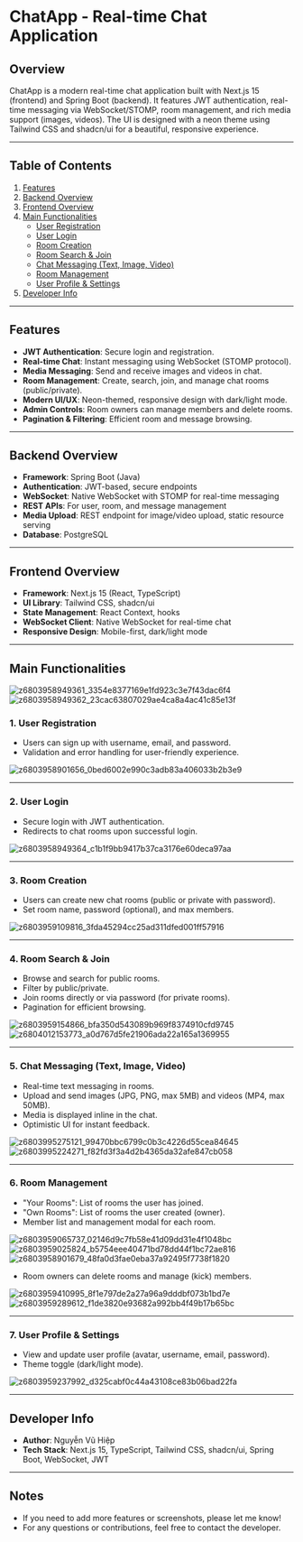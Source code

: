 # ChatApp - Real-time Chat Application

## Overview
ChatApp is a modern real-time chat application built with Next.js 15 (frontend) and Spring Boot (backend). It features JWT authentication, real-time messaging via WebSocket/STOMP, room management, and rich media support (images, videos). The UI is designed with a neon theme using Tailwind CSS and shadcn/ui for a beautiful, responsive experience.

---

## Table of Contents
1. [Features](#features)
2. [Backend Overview](#backend-overview)
3. [Frontend Overview](#frontend-overview)
4. [Main Functionalities](#main-functionalities)
    - [User Registration](#user-registration)
    - [User Login](#user-login)
    - [Room Creation](#room-creation)
    - [Room Search & Join](#room-search--join)
    - [Chat Messaging (Text, Image, Video)](#chat-messaging-text-image-video)
    - [Room Management](#room-management)
    - [User Profile & Settings](#user-profile--settings)
5. [Developer Info](#developer-info)

---

## Features
- **JWT Authentication**: Secure login and registration.
- **Real-time Chat**: Instant messaging using WebSocket (STOMP protocol).
- **Media Messaging**: Send and receive images and videos in chat.
- **Room Management**: Create, search, join, and manage chat rooms (public/private).
- **Modern UI/UX**: Neon-themed, responsive design with dark/light mode.
- **Admin Controls**: Room owners can manage members and delete rooms.
- **Pagination & Filtering**: Efficient room and message browsing.

---

## Backend Overview
- **Framework**: Spring Boot (Java)
- **Authentication**: JWT-based, secure endpoints
- **WebSocket**: Native WebSocket with STOMP for real-time messaging
- **REST APIs**: For user, room, and message management
- **Media Upload**: REST endpoint for image/video upload, static resource serving
- **Database**: PostgreSQL

---

## Frontend Overview
- **Framework**: Next.js 15 (React, TypeScript)
- **UI Library**: Tailwind CSS, shadcn/ui
- **State Management**: React Context, hooks
- **WebSocket Client**: Native WebSocket for real-time chat
- **Responsive Design**: Mobile-first, dark/light mode

---

## Main Functionalities
![z6803958949361_3354e8377169e1fd923c3e7f43dac6f4](https://github.com/user-attachments/assets/93d5478d-c9e1-4cab-a5b6-c42beba9b352)
![z6803958949362_23cac63807029ae4ca8a4ac41c85e13f](https://github.com/user-attachments/assets/ebd6aa80-5cc7-4802-958a-d5a60b0cd90a)


### 1. User Registration
- Users can sign up with username, email, and password.
- Validation and error handling for user-friendly experience.

![z6803958901656_0bed6002e990c3adb83a406033b2b3e9](https://github.com/user-attachments/assets/af03aa7a-0a80-4cb9-b763-59a2af39e661)


---

### 2. User Login
- Secure login with JWT authentication.
- Redirects to chat rooms upon successful login.

![z6803958949364_c1b1f9bb9417b37ca3176e60deca97aa](https://github.com/user-attachments/assets/865f1cb3-20e4-429b-bfe9-9ad9ecd32e9b)


---

### 3. Room Creation
- Users can create new chat rooms (public or private with password).
- Set room name, password (optional), and max members.

![z6803959109816_3fda45294cc25ad311dfed001ff57916](https://github.com/user-attachments/assets/49674b5a-afa7-4521-b4f2-7e8e52234200)


---

### 4. Room Search & Join
- Browse and search for public rooms.
- Filter by public/private.
- Join rooms directly or via password (for private rooms).
- Pagination for efficient browsing.

![z6803959154866_bfa350d543089b969f8374910cfd9745](https://github.com/user-attachments/assets/aa88833d-90c7-497e-9088-3555c7891b3c)
![z6804012153773_a0d767d5fe21906ada22a165a1369955](https://github.com/user-attachments/assets/c34b792a-e2cd-4d6e-ae4f-1d9fad5d47b1)


---

### 5. Chat Messaging (Text, Image, Video)
- Real-time text messaging in rooms.
- Upload and send images (JPG, PNG, max 5MB) and videos (MP4, max 50MB).
- Media is displayed inline in the chat.
- Optimistic UI for instant feedback.

![z6803995275121_99470bbc6799c0b3c4226d55cea84645](https://github.com/user-attachments/assets/0d4e58bf-632c-4d32-8b1b-f431870895af)
![z6803995224271_f82fd3f3a4d2b4365da32afe847cb058](https://github.com/user-attachments/assets/7282b94c-fcb7-4933-a42c-2f342bd365b0)


---

### 6. Room Management
- "Your Rooms": List of rooms the user has joined.
- "Own Rooms": List of rooms the user created (owner).
- Member list and management modal for each room.

![z6803959065737_02146d9c7fb58e41d09dd31e4f1048bc](https://github.com/user-attachments/assets/255a8a75-2d7a-40c1-96b1-2e5021e0c4c9)
![z6803959025824_b5754eee40471bd78dd44f1bc72ae816](https://github.com/user-attachments/assets/21711cc4-c38b-4f0c-a724-7bc9d0cb6441)
![z6803958901679_48fa0d3fae0eba37a92495f7738f1820](https://github.com/user-attachments/assets/b77b93c0-1be4-4f52-8c0d-73fbfffc6b4b)

- Room owners can delete rooms and manage (kick) members.
  
![z6803959410995_8f1e797de2a27a96a9dddbf073b1bd7e](https://github.com/user-attachments/assets/21a4c3e4-79af-4381-93e0-29543583eed9)
![z6803959289612_f1de3820e93682a992bb4f49b17b65bc](https://github.com/user-attachments/assets/f068ea9e-a5df-4d16-a67d-60640a2d1451)

---

### 7. User Profile & Settings
- View and update user profile (avatar, username, email, password).
- Theme toggle (dark/light mode).
  
![z6803959237992_d325cabf0c44a43108ce83b06bad22fa](https://github.com/user-attachments/assets/094fe949-9f44-4fa0-b069-271b7ff01127)


---

## Developer Info
- **Author**: Nguyễn Vũ Hiệp
- **Tech Stack**: Next.js 15, TypeScript, Tailwind CSS, shadcn/ui, Spring Boot, WebSocket, JWT

---

## Notes
- If you need to add more features or screenshots, please let me know!
- For any questions or contributions, feel free to contact the developer. 

